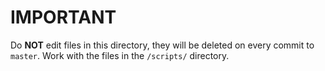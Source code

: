 # IMPORTANT

Do **NOT** edit files in this directory, they will be deleted on every commit to `master`. Work with the files in the `/scripts/` directory.
